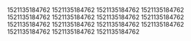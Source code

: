 1521135184762
1521135184762
1521135184762
1521135184762
1521135184762
1521135184762
1521135184762
1521135184762
1521135184762
1521135184762
1521135184762
1521135184762
1521135184762
1521135184762
1521135184762